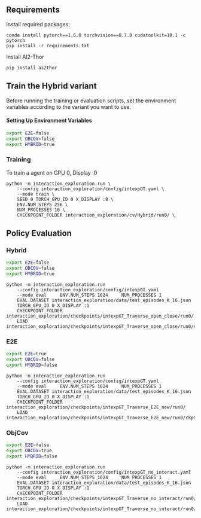 
## Requirements
Install required packages:
```
conda install pytorch==1.6.0 torchvision==0.7.0 cudatoolkit=10.1 -c pytorch
pip install -r requirements.txt
```

Install AI2-Thor
```
pip install ai2thor
```

## Train the Hybrid variant

Before running the training or evaluation scripts, set the environment variables according to the variant you want to use.

####  Setting Up Environment Variables 

```bash
export E2E=false
export OBCOV=false
export HYBRID=true
```

### Training 

To train a agent on GPU 0, Display :0
```
python -m interaction_exploration.run \
    --config interaction_exploration/config/intexpGT.yaml \
    --mode train \
    SEED 0 TORCH_GPU_ID 0 X_DISPLAY :0 \
    ENV.NUM_STEPS 256 \
    NUM_PROCESSES 16 \
    CHECKPOINT_FOLDER interaction_exploration/cv/Hybrid/run0/ \

```


## Policy Evaluation

### Hybrid

```bash
export E2E=false
export OBCOV=false
export HYBRID=true
```

```
python -m interaction_exploration.run     
    --config interaction_exploration/config/intexpGT.yaml     
    --mode eval     ENV.NUM_STEPS 1024     NUM_PROCESSES 1     
    EVAL.DATASET interaction_exploration/data/test_episodes_K_16.json     
    TORCH_GPU_ID 0 X_DISPLAY :1     
    CHECKPOINT_FOLDER interaction_exploration/checkpoints/intexpGT_Traverse_open_close/run0/ 
    LOAD   interaction_exploration/checkpoints/intexpGT_Traverse_open_close/run0/ckpt.6.pth 
```

### E2E

```bash
export E2E=true
export OBCOV=false
export HYBRID=false
```

```
python -m interaction_exploration.run     
    --config interaction_exploration/config/intexpGT.yaml     
    --mode eval     ENV.NUM_STEPS 1024     NUM_PROCESSES 1     
    EVAL.DATASET interaction_exploration/data/test_episodes_K_16.json     
    TORCH_GPU_ID 0 X_DISPLAY :1     
    CHECKPOINT_FOLDER interaction_exploration/checkpoints/intexpGT_Traverse_E2E_new/run0/ 
    LOAD   interaction_exploration/checkpoints/intexpGT_Traverse_E2E_new/run0/ckpt.8.pth 
```

### ObjCov

```bash
export E2E=false
export OBCOV=true
export HYBRID=false
```

```
python -m interaction_exploration.run     
    --config interaction_exploration/config/intexpGT_no_interact.yaml     
    --mode eval     ENV.NUM_STEPS 1024     NUM_PROCESSES 1     
    EVAL.DATASET interaction_exploration/data/test_episodes_K_16.json     
    TORCH_GPU_ID 0 X_DISPLAY :1     
    CHECKPOINT_FOLDER interaction_exploration/checkpoints/intexpGT_Traverse_no_interact/run0/ 
    LOAD   interaction_exploration/checkpoints/intexpGT_Traverse_no_interact/run0/ckpt.4.pth 
```


